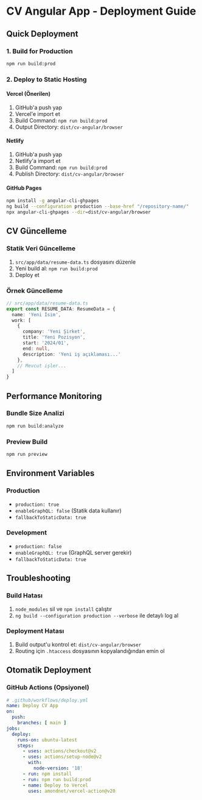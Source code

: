 # CV Angular App - Deployment Guide

## Quick Deployment

### 1. Build for Production
```bash
npm run build:prod
```

### 2. Deploy to Static Hosting

#### Vercel (Önerilen)
1. GitHub'a push yap
2. Vercel'e import et
3. Build Command: `npm run build:prod`
4. Output Directory: `dist/cv-angular/browser`

#### Netlify
1. GitHub'a push yap
2. Netlify'a import et
3. Build Command: `npm run build:prod`
4. Publish Directory: `dist/cv-angular/browser`

#### GitHub Pages
```bash
npm install -g angular-cli-ghpages
ng build --configuration production --base-href "/repository-name/"
npx angular-cli-ghpages --dir=dist/cv-angular/browser
```

## CV Güncelleme

### Statik Veri Güncelleme
1. `src/app/data/resume-data.ts` dosyasını düzenle
2. Yeni build al: `npm run build:prod`
3. Deploy et

### Örnek Güncelleme
```typescript
// src/app/data/resume-data.ts
export const RESUME_DATA: ResumeData = {
  name: 'Yeni İsim',
  work: [
    {
      company: 'Yeni Şirket',
      title: 'Yeni Pozisyon',
      start: '2024/01',
      end: null,
      description: 'Yeni iş açıklaması...'
    },
    // Mevcut işler...
  ]
}
```

## Performance Monitoring

### Bundle Size Analizi
```bash
npm run build:analyze
```

### Preview Build
```bash
npm run preview
```

## Environment Variables

### Production
- `production: true`
- `enableGraphQL: false` (Statik data kullanır)
- `fallbackToStaticData: true`

### Development
- `production: false`
- `enableGraphQL: true` (GraphQL server gerekir)
- `fallbackToStaticData: true`

## Troubleshooting

### Build Hatası
1. `node_modules` sil ve `npm install` çalıştır
2. `ng build --configuration production --verbose` ile detaylı log al

### Deployment Hatası
1. Build output'u kontrol et: `dist/cv-angular/browser`
2. Routing için `.htaccess` dosyasının kopyalandığından emin ol

## Otomatik Deployment

### GitHub Actions (Opsiyonel)
```yaml
# .github/workflows/deploy.yml
name: Deploy CV App
on:
  push:
    branches: [ main ]
jobs:
  deploy:
    runs-on: ubuntu-latest
    steps:
      - uses: actions/checkout@v2
      - uses: actions/setup-node@v2
        with:
          node-version: '18'
      - run: npm install
      - run: npm run build:prod
      - name: Deploy to Vercel
        uses: amondnet/vercel-action@v20
```